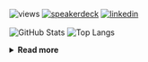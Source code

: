 ![views](https://komarev.com/ghpvc/?username=chck&color=blueviolet)
[![speakerdeck](https://img.shields.io/badge/Speaker_Deck-chck-8a2be2?style=flat-square&logo=speaker-deck)](https://speakerdeck.com/chck)
[![linkedin](https://img.shields.io/badge/LinkedIn-chck-8a2be2?style=flat-square&logo=linkedin)](https://www.linkedin.com/in/chck/)

<p align="left"> 
  <img alt="GitHub Stats" align="center" height="150" src="https://github-readme-stats-nine-umber-51.vercel.app/api?username=chck&count_private=true&show_icons=true&hide_title=true&theme=buefy" />
  <img alt="Top Langs" align="center" height="150" src="https://github-readme-stats-nine-umber-51.vercel.app/api/top-langs/?username=chck&layout=compact&count_private=true&show_icons=true&hide_title=true&theme=buefy" />
</p>

<details>
  <summary><b>Read more</b></summary>
  <br>

  <!--START_SECTION:waka-->
**🐱 My GitHub Data** 

> 📦 123.2 kB Used in GitHub's Storage 
 > 
> 💼 Opted to Hire
 > 
> 📜 133 Public Repositories 
 > 
> 🔑 24 Private Repositories 
 > 
**I'm a Night 🦉** 

```text
🌞 Morning                983 commits         ████░░░░░░░░░░░░░░░░░░░░░   14.29 % 
🌆 Daytime                2135 commits        ████████░░░░░░░░░░░░░░░░░   31.03 % 
🌃 Evening                1985 commits        ███████░░░░░░░░░░░░░░░░░░   28.85 % 
🌙 Night                  1777 commits        ██████░░░░░░░░░░░░░░░░░░░   25.83 % 
```
📅 **I'm Most Productive on Thursday** 

```text
Monday                   1338 commits        █████░░░░░░░░░░░░░░░░░░░░   19.45 % 
Tuesday                  1043 commits        ████░░░░░░░░░░░░░░░░░░░░░   15.16 % 
Wednesday                1231 commits        ████░░░░░░░░░░░░░░░░░░░░░   17.89 % 
Thursday                 1570 commits        ██████░░░░░░░░░░░░░░░░░░░   22.82 % 
Friday                   679 commits         ██░░░░░░░░░░░░░░░░░░░░░░░   09.87 % 
Saturday                 425 commits         ██░░░░░░░░░░░░░░░░░░░░░░░   06.18 % 
Sunday                   594 commits         ██░░░░░░░░░░░░░░░░░░░░░░░   08.63 % 
```


📊 **This Week I Spent My Time On** 

```text
💬 Programming Languages: 
Rust                     4 hrs 46 mins       ████████░░░░░░░░░░░░░░░░░   33.71 % 
TOML                     2 hrs 57 mins       █████░░░░░░░░░░░░░░░░░░░░   20.92 % 
YAML                     1 hr 36 mins        ███░░░░░░░░░░░░░░░░░░░░░░   11.39 % 
Git                      1 hr                ██░░░░░░░░░░░░░░░░░░░░░░░   07.12 % 
Markdown                 50 mins             █░░░░░░░░░░░░░░░░░░░░░░░░   05.97 % 

🔥 Editors: 
RustRover                7 hrs               ████████████░░░░░░░░░░░░░   49.55 % 
Zed                      3 hrs 34 mins       ██████░░░░░░░░░░░░░░░░░░░   25.30 % 
Neovim                   3 hrs 21 mins       ██████░░░░░░░░░░░░░░░░░░░   23.75 % 
PyCharm                  6 mins              ░░░░░░░░░░░░░░░░░░░░░░░░░   00.71 % 
Chrome                   5 mins              ░░░░░░░░░░░░░░░░░░░░░░░░░   00.69 % 
```

**I Mostly Code in Python** 

```text
Python                   44 repos            ████████░░░░░░░░░░░░░░░░░   33.08 % 
Jupyter Notebook         19 repos            ████░░░░░░░░░░░░░░░░░░░░░   14.29 % 
TypeScript               7 repos             █░░░░░░░░░░░░░░░░░░░░░░░░   05.26 % 
Dockerfile               5 repos             █░░░░░░░░░░░░░░░░░░░░░░░░   03.76 % 
Astro                    1 repo              ░░░░░░░░░░░░░░░░░░░░░░░░░   00.75 % 
```



**Timeline**

![Lines of Code chart](https://raw.githubusercontent.com/chck/chck/main/assets/bar_graph.png)


 Last Updated on 2025-01-25 01:46 UTC
<!--END_SECTION:waka-->
</details>

